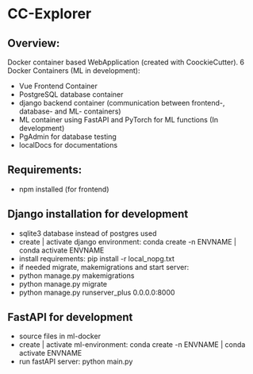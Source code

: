 # CC-Explorer
## Overview:
Docker container based WebApplication (created with CoockieCutter).
6 Docker Containers (ML in development):
- Vue Frontend Container
- PostgreSQL database container
- django backend container (communication between frontend-, database- and ML- containers)
- ML container using FastAPI and PyTorch for ML functions (In development)
- PgAdmin for database testing
- localDocs for documentations

## Requirements:
- npm installed (for frontend)


## Django installation for development
- sqlite3 database instead of postgres used
- create | activate django environment: conda create -n ENVNAME | conda activate ENVNAME
- install requirements: pip install -r local_nopg.txt
- if needed migrate, makemigrations and start server:
- python manage.py makemigrations
- python manage.py migrate
- python manage.py runserver_plus 0.0.0.0:8000

## FastAPI for development
- source files in ml-docker
- create | activate ml-environment: conda create -n ENVNAME | conda activate ENVNAME
- run fastAPI server: python main.py